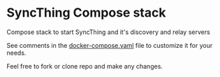 # SyncThing Compose stack
Compose stack to start SyncThing and it's discovery and relay servers

See comments in the [docker-compose.yaml](./docker-compose.yaml) file to customize it for your needs.

Feel free to fork or clone repo and make any changes.

